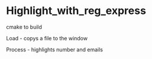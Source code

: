 # Highlight_with_reg_express

cmake to build

Load - copys a file to the window

Process - highlights number and emails
